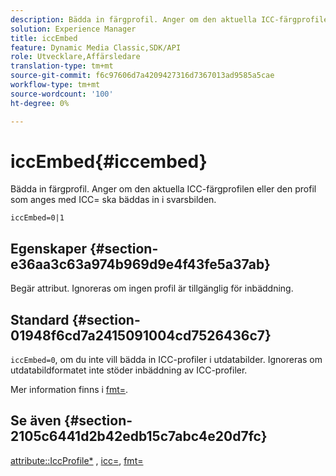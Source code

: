 ```yaml
---
description: Bädda in färgprofil. Anger om den aktuella ICC-färgprofilen eller den profil som anges med ICC= ska bäddas in i svarsbilden.
solution: Experience Manager
title: iccEmbed
feature: Dynamic Media Classic,SDK/API
role: Utvecklare,Affärsledare
translation-type: tm+mt
source-git-commit: f6c97606d7a4209427316d7367013ad9585a5cae
workflow-type: tm+mt
source-wordcount: '100'
ht-degree: 0%

---
```



# iccEmbed{#iccembed}

Bädda in färgprofil. Anger om den aktuella ICC-färgprofilen eller den profil som anges med ICC= ska bäddas in i svarsbilden.

`iccEmbed=0|1`

## Egenskaper {#section-e36aa3c63a974b969d9e4f43fe5a37ab}

Begär attribut. Ignoreras om ingen profil är tillgänglig för inbäddning.

## Standard {#section-01948f6cd7a2415091004cd7526436c7}

`iccEmbed=0`, om du inte vill bädda in ICC-profiler i utdatabilder. Ignoreras om utdatabildformatet inte stöder inbäddning av ICC-profiler.

Mer information finns i [fmt=](../../../../../is-api/http-ref/image-serving-api-ref/c-http-protocol-reference/c-command-reference/r-is-http-fmt.md#reference-cdf10043423b45ba9fe15157fb3ae37a).

## Se även {#section-2105c6441d2b42edb15c7abc4e20d7fc}

[attribute::IccProfile*](../../../../../is-api/image-catalog/image-serving-api-ref/c-image-catalog-reference/c-icc-profile-map-reference/c-icc-profile-map-reference.md#concept-57b9148ce55249cd825cb7ee19ed057c) ,  [icc=](../../../../../is-api/http-ref/image-serving-api-ref/c-http-protocol-reference/c-command-reference/r-icc.md#reference-182b5679e21e4df3b4d330535a5a7517),  [fmt=](../../../../../is-api/http-ref/image-serving-api-ref/c-http-protocol-reference/c-command-reference/r-is-http-fmt.md#reference-cdf10043423b45ba9fe15157fb3ae37a)
